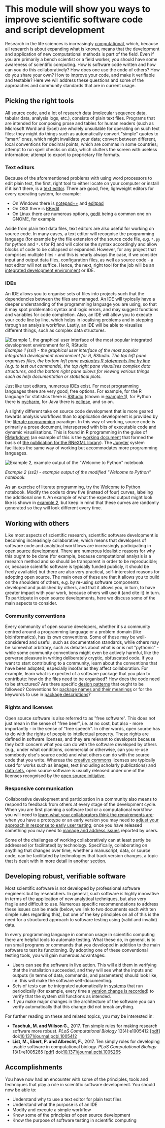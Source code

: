 This module will show you ways to improve scientific software code and script development
=========================================================================================
Research in the life sciences is increasingly [computational](https://doi.org/10.1371/journal.pbio.2002050), which, 
because all research is about expanding what is known, means that the development and application of new 
computational methods is part of the field. Even if you are primarily a bench scientist or a field worker, you should 
have some awareness of scientific computing. How is software code written and how can you do this collaboratively? 
How does one use the code of others? How do you share your own? How to improve your code, and make it verifiable and 
testable? Here we will address these questions and some of the approaches and community standards that are in current 
usage.

Picking the right tools
-----------------------
All source code, and a lot of research data (molecular sequence data, tabular data, analysis logs, etc.), consists of 
plain text files. Programs that are intended for composing prose and tables for human readers (such as Microsoft 
Word and Excel) are wholely unsuitable for operating on such text files: they might do things such as automatically 
convert "simple" quotes to “smart” ones, which might invalidate your data; convert between different, local 
conventions for decimal points, which are commas in some countries; attempt to run spell checks on data, which 
clutters the screen with useless information; attempt to export to proprietary file formats. 

### Text editors
Because of the aforementioned problems with using word processors to edit plain text, the first, right tool to
either locate on your computer or install if it isn't there, is a [text editor](https://en.wikipedia.org/wiki/Text_editor).
There are good, free, lighweight editors for every operating system, for example:

- On Windows there is [notepad++](https://notepad-plus-plus.org/) and [editpad](https://www.editpadlite.com/)
- On OSX there is [BBedit](https://www.barebones.com/products/bbedit/)
- On Linux there are numerous options, [gedit](http://www.gedit.org/) being a common one on GNOME, for example

Aside from plain text data files, text editors are also useful for working on source code. In many cases, a text editor
will recognise the programming language (for example by the file extension of the source code file, e.g. `*.py` for
python and `*.R` for R) and will colorise the syntax accordingly and allow blocks of code to be collapsed or expanded.
However, for any project that comprises multiple files - and this is nearly always the case, if we consider input and
output data files, configuration files, as well as source code - a text editor will not suffice. Hence, the next, right
tool for the job will be an [integrated development environment](https://en.wikipedia.org/wiki/Integrated_development_environment)
or IDE.

### IDEs
An IDE allows you to organise sets of files into projects such that the dependencies between the files are managed. An
IDE will typically have a deeper understanding of the programming language you are using, so that it may spot problematic
syntax and logic errors, and may suggest functions and variables for code completion. Also, an IDE will allow you to execute
your code line by line, which helps in localising problems and in stepping through an analysis workflow. Lastly, an IDE
will be able to visualise different things, such as complex data structures.

<a name="ss1"></a>
![Example 1, the graphical user interface of the most popular integrated development environment for R, RStudio](SS1.png)
_Example 1 (ss1) - the graphical user interface of the most popular integrated development environment for R, RStudio. The
top left pane organises files, the bottom left pane [evaluates R statements line by line](https://en.wikipedia.org/wiki/Read%E2%80%93eval%E2%80%93print_loop)
 (e.g. to test out commands), the top right pane visualises complex data structures, and the bottom right pane allows for
viewing various things such as help documentation or statistical plots._

Just like text editors, numerous IDEs exist. For most programming languages there are very good, free options. For example,
for the R language for statistics there is [RStudio](https://www.rstudio.com) (shown in [example 1](#ss1)), for Python 
there is [pycharm](https://www.jetbrains.com/pycharm/), for Java there is [eclipse](https://www.eclipse.org/), and so on.

A slightly different take on source code development that is more geared towards analysis workflows than to application
development is provided by the [literate programming](https://en.wikipedia.org/wiki/Literate_programming) paradigm. In this
way of working, source code is primarily a prose document, interspersed with bits of executable code and dynamic 
visualisations. This is found in R programming in the guise of [RMarkdown](http://rmarkdown.rstudio.com/) (an example of
this is the [working document](https://github.com/ropensci/RNeXML/blob/master/manuscripts/manuscript.Rmd) that formed the
basis of [the publication for the RNeXML library](http://doi.org/10.1111/2041-210X.12469)). The [Jupyter](http://jupyter.org/) 
system facilitates the same way of working but accommodates more programming languages.

<a name="ss2"></a>
![Example 2, example output of the "Welcome to Python" notebook](SS2.png)

_Example 2 (ss2) - example output of the modified "Welcome to Python" notebook._

As an exercise of literate programming, try the [Welcome to Python](https://try.jupyter.org/) notebook. Modify the code to draw
five (instead of four) curves, labeling the additional one `E`. An example of what the expected output might look like is 
shown in [example 2](#ss2), but keep in mind that these curves are randomly generated so they will look different every time.

Working with others
-------------------
Like most aspects of scientific research, scientific software development is becoming increasingly collaborative, which means
that developers of software code and analytical workflows are increasingly participating in [open source development](https://en.wikipedia.org/wiki/Open-source_software_development).
There are numerous idealistic reasons for why this ought to be done (for example, because computational analysis is a
research method and so should be transparent in order to be reproducible; or, because scientific software is typically 
funded publicly, it should be freely available) but there are also very practical, self-interested reasons for adopting 
open source. The main ones of these are that it allows you to build on the shoulders of others, e.g. by re-using software
components developed and published by others, and that it allows you, in turn, to have greater impact with your work, 
because others will use it (and cite it) in turn. To participate in open source developments, here we discuss some of the 
main aspects to consider.

### Community conventions
Every community of open source developers, whether it's a community centred around a programming language or a problem 
domain (like bioinformatics), has its own conventions. Some of these may be well-considered and useful, such as documentation 
standards, while others may be somewhat arbitrary, such as debates about what is or is not "pythonic" - while some community 
conventions might even be actively harmful, like the perverse pleasure in writing deliberately cryptic, obfuscated code. If 
you want to start contributing to a community, learn about the conventions that have been adopted, especially insofar as they 
affect collaboration. For example, learn what is expected of a software package that you plan to contribute: how do the files 
need to be organised? How does the code need to be structured? Are there specific 
[design patterns](https://en.wikipedia.org/wiki/Software_design_pattern) that ought to be followed? Conventions for 
[package names and their meanings](https://pause.perl.org/pause/query?ACTION=pause_namingmodules) or for the keywords
to use in [package descriptions](https://cran.r-project.org/doc/contrib/Leisch-CreatingPackages.pdf)?

### Rights and licenses
Open source software is also referred to as "free software". This does not just mean in the sense of "free beer", i.e. at no 
cost, but also - more importantly - in the sense of "free speech". In other words, open source has to do with the rights of 
people to intellectual property. These rights are defined in software licenses, and they are relevant to developers because 
they both concern what you can do with the software developed by others (e.g., under what conditions, commercial or otherwise, 
can you re-use somebody else's source code) and what others can do with the source code that you write. Whereas the 
[creative commons](https://creativecommons.org/) licenses are typically used for works such as images, text (including scholarly 
publications) and [data sets](../DATA_SHARING#licensing-attribution-and-openness-in-data-repositories), open source software is 
usually released under one of the licenses recognised by the [open source initiative](https://opensource.org/).

### Responsive communication
Collaborative development and participation in a community also means to respond to feedback from others at every stage of the 
development cycle. When you are first planning a software tool or a computational workflow you will need to 
[learn what your collaborators think the requirements are](https://en.wikipedia.org/wiki/Requirements_elicitation);
when you have a prototype or an early version you may need to 
[adjust your approach in response to early user testing](https://en.wikipedia.org/wiki/Agile_software_development); once
you have released something you may need to [manage and address issues](https://en.wikipedia.org/wiki/Issue_tracking_system) 
reported by users.

Some of the challenges of working collaboratively can at least partly be addressed (or facilitated) by technology. Specifically,
collaborating on anything that changes over time, whether a manuscript, data, or source code, can be facilitated by technologies
that track version changes, a topic that is dealt with in more detail in [another section](../VERSIONING).

Developing robust, verifiable software
--------------------------------------
Most scientific software is not developed by professional software engineers but by researchers. In general, such software
is highly innovative in terms of the application of new analytical techniques, but also very fragile and difficult to use.
Numerous specific recommendations to address these issues can be made (below, we link to two documents each with ten simple 
rules regarding this), but one of the key principles on all of this is the need for a structured approach to software testing
using (valid and invalid) data. 

In every programming language in common usage in scientific computing there are helpful tools to automate testing. What these
do, in general, is to run small programs or commands that you developed in addition to the main software to test its functioning.
By adopting one of these conventional testing tools, you will gain numerous advantages:

- Users can see the software in live action. This will aid them in verifying that the installation succeeded, and they will
  see what the inputs and outputs (in terms of data, commands, and parameters) should look like, i.e. this will make the
  software self-documenting.
- Sets of tests can be integrated automatically in [systems](https://en.wikipedia.org/wiki/Continuous_integration) that run 
  periodically (for example, every time a [version change is recorded](../VERSIONING)) to verify that the system still functions 
  as intended.
- If you make major changes in the architecture of the software you can verify automatically that this change did not break
  anything.

For further reading on these and related topics, you may be interested in:

- **Taschuk, M. and Wilson G.**, 2017. Ten simple rules for making research software more robust.
  _PLoS Computational Biology_ 13(4):e1005412 [[pdf](Ten_simple_rules_for_making_research_software_more_robust.pdf)]
  doi:[10.1371/journal.pcbi.1005412](https://doi.org/10.1371/journal.pcbi.1005412)
- **List, M., Ebert, P. and Albrecht, F.**, 2017. Ten simply rules for developing usable software in computational biology.
  _PLoS Computational Biology_ 13(1):e1005265 [[pdf](Ten_simple_rules_for_developing_usable_software_in_computational_biology.pdf)]
  doi:[10.1371/journal.pcbi.1005265](https://doi.org/10.1371/journal.pcbi.1005265)

Accomplishments
---------------
You have now had an encounter with some of the principles, tools and techniques that play a role in scientific software
development. You should now be able to:
- Understand why to use a text editor for plain text files
- Understand what the purpose is of an IDE
- Modify and execute a simple workflow
- Know some of the principles of open source development
- Know the purpose of software testing in scientific computing
